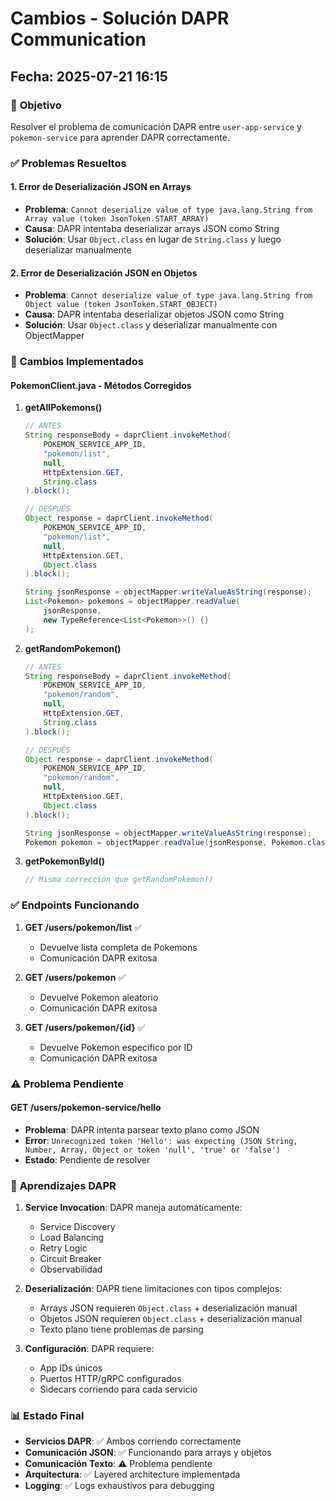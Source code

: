 # Cambios - Solución DAPR Communication

## Fecha: 2025-07-21 16:15

### 🎯 **Objetivo**
Resolver el problema de comunicación DAPR entre `user-app-service` y `pokemon-service` para aprender DAPR correctamente.

### ✅ **Problemas Resueltos**

#### 1. **Error de Deserialización JSON en Arrays**
- **Problema**: `Cannot deserialize value of type java.lang.String from Array value (token JsonToken.START_ARRAY)`
- **Causa**: DAPR intentaba deserializar arrays JSON como String
- **Solución**: Usar `Object.class` en lugar de `String.class` y luego deserializar manualmente

#### 2. **Error de Deserialización JSON en Objetos**
- **Problema**: `Cannot deserialize value of type java.lang.String from Object value (token JsonToken.START_OBJECT)`
- **Causa**: DAPR intentaba deserializar objetos JSON como String
- **Solución**: Usar `Object.class` y deserializar manualmente con ObjectMapper

### 🔧 **Cambios Implementados**

#### **PokemonClient.java - Métodos Corregidos**

1. **getAllPokemons()**
   ```java
   // ANTES
   String responseBody = daprClient.invokeMethod(
       POKEMON_SERVICE_APP_ID, 
       "pokemon/list", 
       null, 
       HttpExtension.GET, 
       String.class
   ).block();
   
   // DESPUÉS
   Object response = daprClient.invokeMethod(
       POKEMON_SERVICE_APP_ID, 
       "pokemon/list", 
       null, 
       HttpExtension.GET, 
       Object.class
   ).block();
   
   String jsonResponse = objectMapper.writeValueAsString(response);
   List<Pokemon> pokemons = objectMapper.readValue(
       jsonResponse, 
       new TypeReference<List<Pokemon>>() {}
   );
   ```

2. **getRandomPokemon()**
   ```java
   // ANTES
   String responseBody = daprClient.invokeMethod(
       POKEMON_SERVICE_APP_ID, 
       "pokemon/random", 
       null, 
       HttpExtension.GET, 
       String.class
   ).block();
   
   // DESPUÉS
   Object response = daprClient.invokeMethod(
       POKEMON_SERVICE_APP_ID, 
       "pokemon/random", 
       null, 
       HttpExtension.GET, 
       Object.class
   ).block();
   
   String jsonResponse = objectMapper.writeValueAsString(response);
   Pokemon pokemon = objectMapper.readValue(jsonResponse, Pokemon.class);
   ```

3. **getPokemonById()**
   ```java
   // Misma corrección que getRandomPokemon()
   ```

### ✅ **Endpoints Funcionando**

1. **GET /users/pokemon/list** ✅
   - Devuelve lista completa de Pokemons
   - Comunicación DAPR exitosa

2. **GET /users/pokemon** ✅
   - Devuelve Pokemon aleatorio
   - Comunicación DAPR exitosa

3. **GET /users/pokemon/{id}** ✅
   - Devuelve Pokemon específico por ID
   - Comunicación DAPR exitosa

### ⚠️ **Problema Pendiente**

#### **GET /users/pokemon-service/hello**
- **Problema**: DAPR intenta parsear texto plano como JSON
- **Error**: `Unrecognized token 'Hello': was expecting (JSON String, Number, Array, Object or token 'null', 'true' or 'false')`
- **Estado**: Pendiente de resolver

### 🎯 **Aprendizajes DAPR**

1. **Service Invocation**: DAPR maneja automáticamente:
   - Service Discovery
   - Load Balancing
   - Retry Logic
   - Circuit Breaker
   - Observabilidad

2. **Deserialización**: DAPR tiene limitaciones con tipos complejos:
   - Arrays JSON requieren `Object.class` + deserialización manual
   - Objetos JSON requieren `Object.class` + deserialización manual
   - Texto plano tiene problemas de parsing

3. **Configuración**: DAPR requiere:
   - App IDs únicos
   - Puertos HTTP/gRPC configurados
   - Sidecars corriendo para cada servicio

### 📊 **Estado Final**

- **Servicios DAPR**: ✅ Ambos corriendo correctamente
- **Comunicación JSON**: ✅ Funcionando para arrays y objetos
- **Comunicación Texto**: ⚠️ Problema pendiente
- **Arquitectura**: ✅ Layered architecture implementada
- **Logging**: ✅ Logs exhaustivos para debugging 